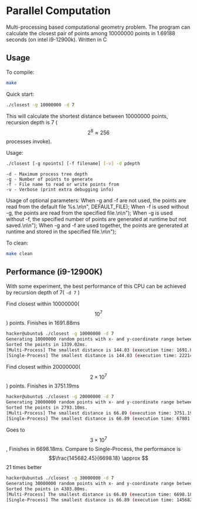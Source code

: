 # Parallel Computation
Multi-processing based computational geometry problem. The program can calculate the closest pair of points among 10000000 points in 1.69188 seconds (on intel i9-12900k). Written in C



## Usage

To compile:

```bash
make
```



Quick start:

```bash
./closest -g 10000000 -d 7
```

This will calculate the shortest distance between 10000000 points, recursion depth is 7 ( $$2^{8} \approx 256$$ processes invoke).



Usage:

``` bash
./closest [-g npoints] [-f filename] [-v] -d pdepth
```
    -d - Maximum process tree depth
    -g - Number of points to generate
    -f - File name to read or write points from
    -v - Verbose (print extra debugging info)

Usage of optional parameters:
    When -g and -f are not used, the points are read from the default file %s.\n\n", DEFAULT_FILE);
    When -f is used without -g, the points are read from the specified file.\n\n");
    When -g is used without -f, the specified number of points are generated at runtime but not saved.\n\n");
    When -g and -f are used together, the points are generated at runtime and stored in the specified file.\n\n");



To clean:

```bash
make clean
```





## Performance (i9-12900K)

With some experiment, the best performance of this CPU can be achieved by recursion depth of 7( ```-d 7``` )



Find closest within 10000000($$10^7$$) points. Finishes in 1691.88ms

```bash
hacker@ubuntu$ ./closest -g 10000000 -d 7
Generating 10000000 random points with x- and y-coordinate range between 0 and 2147483647... Done.
Sorted the points in 1339.02ms.
[Multi-Process] The smallest distance is 144.03 (execution time: 1691.88ms; processes created: 254).
[Single-Process] The smallest distance is 144.03 (execution time: 22214.39ms).
```



Find closest within 20000000($$2 \times 10^7$$) points. Finishes in 3751.19ms

```bash
hacker@ubuntu$ ./closest -g 20000000 -d 7
Generating 20000000 random points with x- and y-coordinate range between 0 and 2147483647... Done.
Sorted the points in 2793.10ms.
[Multi-Process] The smallest distance is 66.89 (execution time: 3751.19ms; processes created: 254).
[Single-Process] The smallest distance is 66.89 (execution time: 67801.87ms).
```



Goes to $$3 \times 10^7$$, Finishes in 6698.18ms. Compare to Single-Process, the performance is $$\frac{145682.45}{6698.18} \approx $$ 21 times better

```bash
hacker@ubuntu$ ./closest -g 30000000 -d 7
Generating 30000000 random points with x- and y-coordinate range between 0 and 2147483647... Done.
Sorted the points in 4303.80ms.
[Multi-Process] The smallest distance is 66.89 (execution time: 6698.18ms; processes created: 254).
[Single-Process] The smallest distance is 66.89 (execution time: 145682.45ms).
```

